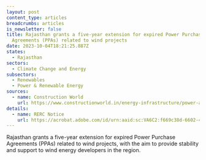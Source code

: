 ```yaml
---
layout: post
content_type: articles
breadcrumbs: articles
is_newsletter: false
title: Rajasthan grants a five-year extension for expired Power Purchase
  Agreements (PPAs) related to wind projects
date: 2023-10-04T18:21:25.887Z
states:
  - Rajasthan
sectors:
  - Climate Change and Energy
subsectors:
  - Renewables
  - Power & Renewable Energy
sources:
  - name: Construction World
    url: https://www.constructionworld.in/energy-infrastructure/power-and-renewable-energy/rajasthan-grants-5-year-extension-for-expired-wind-project-ppas/44948
details:
  - name: RERC Notice
    url: https://acrobat.adobe.com/id/urn:aaid:sc:VA6C2:f669c38d-6602-4dfb-8bca-668d2b135cb0
---
```

Rajasthan grants a five-year extension for expired Power Purchase Agreements (PPAs) related to wind projects, with the aim to provide stability and support to wind energy developers in the region.
